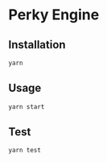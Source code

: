 # Perky Engine


## Installation

```bash
yarn
```


## Usage

```bash
yarn start
```


## Test

```bash
yarn test
```
